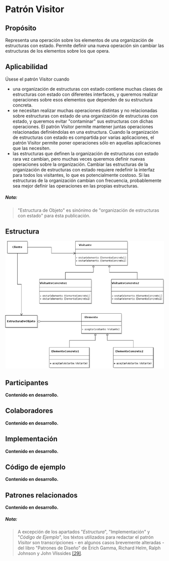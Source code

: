 # Patrón Visitor

## Propósito

Representa una operación sobre los elementos de una organización de estructuras con estado. Permite definir una nueva operación sin cambiar las estructuras de los elementos sobre los que opera.

## Aplicabilidad

Úsese el patrón Visitor cuando

* una organización de estructuras con estado contiene muchas clases de estructuras con estado con diferentes interfaces, y queremos realizar operaciones sobre esos elementos que dependen de su estructura concreta.
* se necesitan realizar muchas operaciones distintas y no relacionadas sobre estructuras con estado de una organización de estructuras con estado, y queremos evitar "contaminar" sus estructuras con dichas operaciones. El patrón Visitor permite mantener juntas operaciones relacionadas definiéndolas en una estructura. Cuando la organización de estructuras con estado es compartida por varias aplicaciones, el patrón Visitor permite poner operaciones sólo en aquellas aplicaciones que las necesiten.
* las estructuras que definen la organización de estructuras con estado rara vez cambian, pero muchas veces queremos definir nuevas operaciones sobre la organización. Cambiar las estructuras de la organización de estructuras con estado requiere redefinir la interfaz para todos los visitantes, lo que es potencialmente costoso. Si las estructuras de la organización cambian con frecuencia, probablemente sea mejor definir las operaciones en las propias estructuras.

##### Nota:
> "Estructura de Objeto" es sinónimo de "organización de estructuras con estado" para ésta publicación.

## Estructura

![](/assets/uml/visitor.png)

## Participantes

**Contenido en desarrollo.**

## Colaboradores

**Contenido en desarrollo.**

## Implementación

**Contenido en desarrollo.**

## Código de ejemplo

**Contenido en desarrollo.**

## Patrones relacionados

**Contenido en desarrollo.**

##### Nota:
> A excepción de los apartados "_Estructura_", "Implementación" y "_Código de Ejemplo_", los téxtos utilizados para redactar el patrón _Visitor_ son transcripciones - en algunos casos brevemente alteradas - del libro "Patrones de Diseño" de Erich Gamma, Richard Helm, Ralph Johnson y John Vlissides [\[29\]](/recursos.md).
